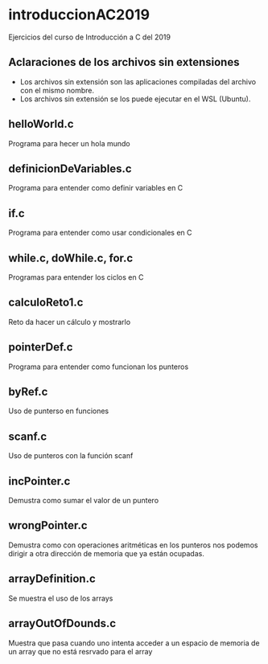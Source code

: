 # introduccionAC2019
Ejercicios del curso de Introducción a C del 2019

## Aclaraciones de los archivos sin extensiones
* Los archivos sin extensión son las aplicaciones compiladas del archivo con el mismo nombre.
* Los archivos sin extensión se los puede ejecutar en el WSL (Ubuntu).

## helloWorld.c
Programa para hecer un hola mundo

## definicionDeVariables.c
Programa para entender como definir variables en C

## if.c
Programa para entender como usar condicionales en C

## while.c, doWhile.c, for.c
Programas para entender los ciclos en C

## calculoReto1.c
Reto da hacer un cálculo y mostrarlo

## pointerDef.c
Programa para entender como funcionan los punteros

## byRef.c
Uso de punterso en funciones

## scanf.c
Uso de punteros con la función scanf

## incPointer.c 
Demustra como sumar el valor de un puntero

## wrongPointer.c 
Demustra como con operaciones aritméticas en los punteros nos podemos dirigir a otra dirección de memoria que ya están ocupadas.

## arrayDefinition.c
Se muestra el uso de los arrays

## arrayOutOfDounds.c 
Muestra que pasa cuando uno intenta acceder a un espacio de memoria de un array que no está resrvado para el array